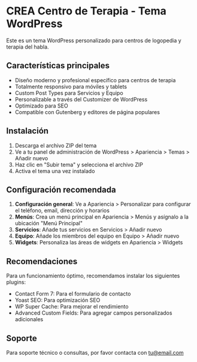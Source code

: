 
# CREA Centro de Terapia - Tema WordPress

Este es un tema WordPress personalizado para centros de logopedia y terapia del habla.

## Características principales

- Diseño moderno y profesional específico para centros de terapia
- Totalmente responsivo para móviles y tablets
- Custom Post Types para Servicios y Equipo
- Personalizable a través del Customizer de WordPress
- Optimizado para SEO
- Compatible con Gutenberg y editores de página populares

## Instalación

1. Descarga el archivo ZIP del tema
2. Ve a tu panel de administración de WordPress > Apariencia > Temas > Añadir nuevo
3. Haz clic en "Subir tema" y selecciona el archivo ZIP
4. Activa el tema una vez instalado

## Configuración recomendada

1. **Configuración general**: Ve a Apariencia > Personalizar para configurar el teléfono, email, dirección y horarios
2. **Menús**: Crea un menú principal en Apariencia > Menús y asígnalo a la ubicación "Menú Principal"
3. **Servicios**: Añade tus servicios en Servicios > Añadir nuevo
4. **Equipo**: Añade los miembros del equipo en Equipo > Añadir nuevo
5. **Widgets**: Personaliza las áreas de widgets en Apariencia > Widgets

## Recomendaciones

Para un funcionamiento óptimo, recomendamos instalar los siguientes plugins:

- Contact Form 7: Para el formulario de contacto
- Yoast SEO: Para optimización SEO
- WP Super Cache: Para mejorar el rendimiento
- Advanced Custom Fields: Para agregar campos personalizados adicionales

## Soporte

Para soporte técnico o consultas, por favor contacta con [tu@email.com](mailto:tu@email.com)
